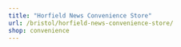 ```yaml
---
title: "Horfield News Convenience Store"
url: /bristol/horfield-news-convenience-store/
shop: convenience
---
```

